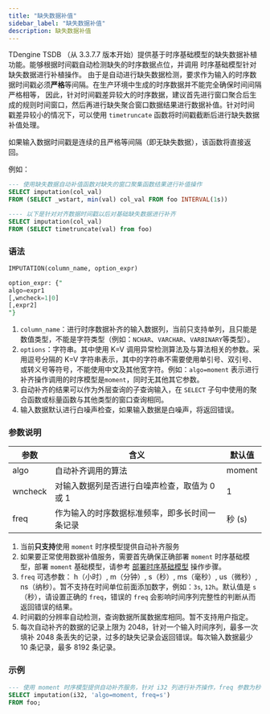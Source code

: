 ```yaml
---
title: "缺失数据补值"
sidebar_label: "缺失数据补值"
description: 缺失数据补值
---
```


TDengine TSDB （从 3.3.7.7 版本开始）提供基于时序基础模型的缺失数据补植功能。能够根据时间戳自动检测缺失的时序数据点位，并调用
时序基础模型针对缺失数据进行补植操作。
由于是自动进行缺失数据检测，要求作为输入的时序数据时间戳必须**严格**等间隔。在生产环境中生成的时序数据并不能完全确保时间间隔严格相等，
因此，针对时间戳差异较大的时序数据，建议首先进行窗口聚合后生成的规则时间窗口，然后再进行缺失聚合窗口数据结果进行数据补值。针对时间
戳差异较小的情况下，可以使用 `timetruncate` 函数将时间戳截断后进行缺失数据补值处理。

如果输入数据时间戳是连续的且严格等间隔（即无缺失数据），该函数将直接返回。

例如：

```SQL
--- 使用缺失数据自动补值函数对缺失的窗口聚集函数结果进行补值操作
SELECT imputation(col_val)
FROM (SELECT _wstart, min(val) col_val FROM foo INTERVAL(1s))

---- 以下是针对对齐数据时间戳以后对基础缺失数据进行补齐
SELECT imputation(col_val)
FROM (SELECT timetruncate(val) from foo)
```

### 语法

```SQL
IMPUTATION(column_name, option_expr)

option_expr: {"
algo=expr1
[,wncheck=1|0]
[,expr2]
"}
```

1. `column_name`：进行时序数据补齐的输入数据列，当前只支持单列，且只能是数值类型，不能是字符类型（例如：`NCHAR`、`VARCHAR`、`VARBINARY`等类型）。
2. `options`：字符串。其中使用 K=V 调用异常检测算法及与算法相关的参数。采用逗号分隔的 K=V 字符串表示，其中的字符串不需要使用单引号、双引号、或转义号等符号，不能使用中文及其他宽字符。例如：`algo=moment` 表示进行补齐操作调用的时序模型是`moment`，同时无其他其它参数。
3. 自动补齐的结果可以作为外层查询的子查询输入，在 `SELECT` 子句中使用的聚合函数或标量函数与其他类型的窗口查询相同。
4. 输入数据默认进行白噪声检查，如果输入数据是白噪声，将返回错误。

### 参数说明

| 参数      | 含义                     | 默认值 |
| ------- | ---------------------- | --- |
| algo    | 自动补齐调用的算法              | moment |
| wncheck | 对输入数据列是否进行白噪声检查，取值为 0 或 1 | 1   |
| freq    | 作为输入的时序数据标准频率，即多长时间一条记录| 秒 (s) |

1. 当前**只支持**使用 `moment` 时序模型提供自动补齐服务
2. 如果要正常使用数据补值服务，需要首先确保正确部署 `moment` 时序基础模型，部署 `moment` 基础模型，请参考 [部署时序基础模型](./09-dev/04-tsfm/index.md) 操作步骤。
3. `freq` 可选参数： h（小时）, m（分钟）, s（秒）, ms（毫秒）, us（微秒）, ns（纳秒）。暂不支持在时间单位前面添加数字，例如：`3s`, `12h`。默认值是 `s`（秒），请设置正确的 `freq`，错误的 `freq` 会影响时间序列完整性的判断从而返回错误的结果。
4. 时间戳的分辨率自动检测，查询数据所属数据库相同。暂不支持用户指定。
5. 每次自动补齐的数据的记录上限为 2048，针对一个输入时间序列，最多一次填补 2048 条丢失的记录，过多的缺失记录会返回错误。每次输入数据最少 10 条记录，最多 8192 条记录。

### 示例

```SQL
--- 使用 moment 时序模型提供自动补齐服务，针对 i32 列进行补齐操作，freq 参数为秒
SELECT imputation(i32, 'algo=moment, freq=s')
FROM foo;

```
